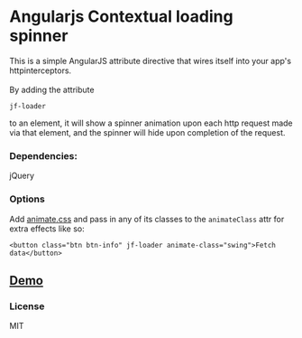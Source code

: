# Angularjs Contextual loading spinner

This is a simple AngularJS attribute directive that wires itself into your app's httpinterceptors. <br><br>
By adding the attribute
```
jf-loader
```
to an element, it will show a spinner animation upon each http request made via that element, and the spinner will hide upon completion of the request.

### Dependencies:
jQuery <br>

### Options
Add [animate.css](https://github.com/daneden/animate.css) and pass in any of its classes to the `animateClass` attr for extra effects like so: <br>
```
<button class="btn btn-info" jf-loader animate-class="swing">Fetch data</button>
```

## [Demo](http://jforaker.github.io/angular-contextual-spinner/demo/demo.html)
### License
MIT
